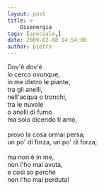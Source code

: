 ```yaml
---
layout: post
title: >
    Disenergia
tags: [speciale,]
date: 2009-02-08 14:54:00
author: pietro
---
```

Dov'è dov'è<br/>lo cerco ovunque,<br/>in me dietro le piante,<br/>tra gli anelli,<br/>nell'acqua o tronchi,<br/>tra le nuvole<br/>o anelli di fumo<br/>ma solo dicendo ti amo,<br/><br/>provo la cosa ormai persa;<br/>un po' di forza, un po' di forza;<br/><br/>ma non è in me,<br/>non l'ho mai avuta,<br/>e così so perché<br/>non l'ho mai perduta!
